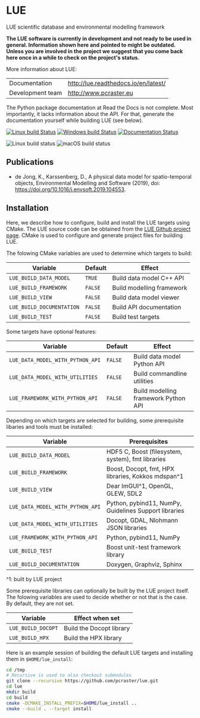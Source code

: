 # LUE
LUE scientific database and environmental modelling framework

**The LUE software is currently in development and not ready to be used
in general. Information shown here and pointed to might be
outdated. Unless you are involved in the project we suggest that you come
back here once in a while to check on the project's status.**


More information about LUE:

|                  |                                      |
| -----------------|--------------------------------------|
| Documentation    | http://lue.readthedocs.io/en/latest/ |
| Development team | http://www.pcraster.eu               |

The Python package documentation at Read the Docs is not complete. Most
importantly, it lacks information about the API. For that, generate the
documentation yourself while building LUE (see below).

[![Linux build Status](https://travis-ci.org/pcraster/lue.svg?branch=master)](https://travis-ci.org/pcraster/lue) [![Windows build Status](https://ci.appveyor.com/api/projects/status/8qpm4qi44ctbfb7k/branch/master?svg=true)](https://ci.appveyor.com/project/kordejong/lue) [![Documentation Status](https://readthedocs.org/projects/docs/badge/)](https://lue.readthedocs.io/en/latest)

![Linux build status](https://github.com/pcraster/lue/workflows/Linux%20CI/badge.svg)
![macOS build status](https://github.com/pcraster/lue/workflows/macOS%20CI/badge.svg)


## Publications
- de Jong, K., Karssenberg, D., A physical data model for spatio-temporal
objects, Environmental Modelling and Software (2019), doi:
https://doi.org/10.1016/j.envsoft.2019.104553.


## Installation
Here, we describe how to configure, build and install the LUE
targets using CMake. The LUE source code can be obtained from the [LUE
Github project page](https://github.com/pcraster/lue). CMake is used to
configure and generate project files for building LUE.

The folowing CMake variables are used to determine which targets to build:

| Variable | Default | Effect |
| -------- | ------  | ------ |
| `LUE_BUILD_DATA_MODEL` | `TRUE` | Build data model C++ API |
| `LUE_BUILD_FRAMEWORK` | `FALSE` | Build modelling framework |
| `LUE_BUILD_VIEW` | `FALSE` | Build data model viewer |
| `LUE_BUILD_DOCUMENTATION` | `FALSE` | Build API documentation |
| `LUE_BUILD_TEST` | `FALSE` | Build test targets |

Some targets have optional features:

| Variable | Default | Effect |
| -------- | ------  | ------ |
| `LUE_DATA_MODEL_WITH_PYTHON_API` | `FALSE` | Build data model Python API |
| `LUE_DATA_MODEL_WITH_UTILITIES` | `FALSE` | Build commandline utilities |
| `LUE_FRAMEWORK_WITH_PYTHON_API` | `FALSE` | Build modelling framework Python API |

Depending on which targets are selected for building, some prerequisite
libaries and tools must be installed:

| Variable | Prerequisites |
| -------- | ------------- |
| `LUE_BUILD_DATA_MODEL` | HDF5 C, Boost (filesystem, system), fmt libraries |
| `LUE_BUILD_FRAMEWORK` | Boost, Docopt, fmt, HPX libraries, Kokkos mdspan^1 |
| `LUE_BUILD_VIEW` | Dear ImGUI^1, OpenGL, GLEW, SDL2 |
| `LUE_DATA_MODEL_WITH_PYTHON_API` | Python, pybind11, NumPy, Guidelines Support libraries |
| `LUE_DATA_MODEL_WITH_UTILITIES` | Docopt, GDAL, Nlohmann JSON libraries |
| `LUE_FRAMEWORK_WITH_PYTHON_API` | Python, pybind11, NumPy |
| `LUE_BUILD_TEST` | Boost unit-test framework library |
| `LUE_BUILD_DOCUMENTATION` | Doxygen, Graphviz, Sphinx |

^1: built by LUE project

Some prerequisite libraries can optionally be built by the LUE project
itself. The folowing variables are used to decide whether or not that
is the case. By default, they are not set.

| Variable | Effect when set |
| -------- | --------------- |
| `LUE_BUILD_DOCOPT` | Build the Docopt library |
| `LUE_BUILD_HPX` | Build the HPX library |


Here is an example session of building the default LUE targets and installing them in `$HOME/lue_install`:

```bash
cd /tmp
# Recursive is used to also checkout submodules
git clone --recursive https://github.com/pcraster/lue.git
cd lue
mkdir build
cd build
cmake -DCMAKE_INSTALL_PREFIX=$HOME/lue_install ..
cmake --build . --target install
```
